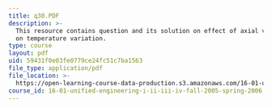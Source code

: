 ```yaml
---
title: q30.PDF
description: >-
  This resource contains question and its solution on effect of axial velocity
  on temperature variation.
type: course
layout: pdf
uid: 59431f0e03fe0779ce24fc51c7ba1563
file_type: application/pdf
file_location: >-
  https://open-learning-course-data-production.s3.amazonaws.com/16-01-unified-engineering-i-ii-iii-iv-fall-2005-spring-2006/59431f0e03fe0779ce24fc51c7ba1563_q30.PDF
course_id: 16-01-unified-engineering-i-ii-iii-iv-fall-2005-spring-2006
---
```

